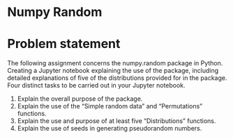 # Numpy Random
# Problem statement

The following assignment concerns the numpy.random package in Python. 
Creating a Jupyter notebook explaining the use of the package, including
detailed explanations of  five of the distributions provided for in the package.
Four distinct tasks to be carried out in your Jupyter notebook.


1. Explain the overall purpose of the package.
2. Explain the use of the “Simple random data” and “Permutations” functions.
3. Explain the use and purpose of at least five “Distributions” functions.
4. Explain the use of seeds in generating pseudorandom numbers.
